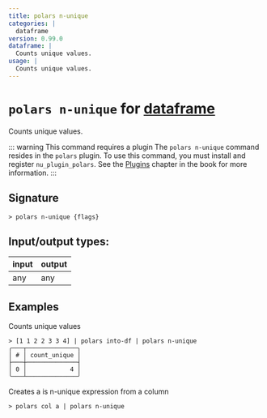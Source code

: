 ```yaml
---
title: polars n-unique
categories: |
  dataframe
version: 0.99.0
dataframe: |
  Counts unique values.
usage: |
  Counts unique values.
---
```

<!-- This file is automatically generated. Please edit the command in https://github.com/nushell/nushell instead. -->

# `polars n-unique` for [dataframe](/commands/categories/dataframe.md)

<div class='command-title'>Counts unique values.</div>

::: warning This command requires a plugin
The `polars n-unique` command resides in the `polars` plugin.
To use this command, you must install and register `nu_plugin_polars`.
See the [Plugins](/book/plugins.html) chapter in the book for more information.
:::

## Signature

```> polars n-unique {flags} ```


## Input/output types:

| input | output |
| ----- | ------ |
| any   | any    |

## Examples

Counts unique values
```nu
> [1 1 2 2 3 3 4] | polars into-df | polars n-unique
╭───┬──────────────╮
│ # │ count_unique │
├───┼──────────────┤
│ 0 │            4 │
╰───┴──────────────╯

```

Creates a is n-unique expression from a column
```nu
> polars col a | polars n-unique

```
